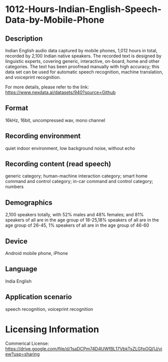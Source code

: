 # 1012-Hours-Indian-English-Speech-Data-by-Mobile-Phone


## Description
Indian English audio data captured by mobile phones, 1,012 hours in total, recorded by 2,100 Indian native speakers. The recorded text is designed by linguistic experts, covering generic, interactive, on-board, home and other categories. The text has been proofread manually with high accuracy; this data set can be used for automatic speech recognition, machine translation, and voiceprint recognition.

For more details, please refer to the link: https://www.nexdata.ai/datasets/940?source=Github


## Format
16kHz, 16bit, uncompressed wav, mono channel

## Recording environment
quiet indoor environment, low background noise, without echo

## Recording content (read speech)
generic category; human-machine interaction category; smart home command and control category; in-car command and control category; numbers

## Demographics
2,100 speakers totally, with 52% males and 48% females; and 81% speakers of all are in the age group of 18-25,18% speakers of all are in the age group of 26-45, 1% speakers of all are in the age group of 46-60

## Device
Android mobile phone, iPhone

## Language
India English

## Application scenario
speech recognition, voiceprint recognition

# Licensing Information
Commerical License: https://drive.google.com/file/d/1saDCPm74D4UWfBL17VbkTsZLGfpOQj1J/view?usp=sharing
